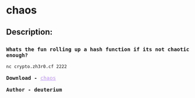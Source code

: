 
# chaos
## Description:
<div style="font-family: Consolas,monaco,monospace;  padding-top: 2%;">
    <b>
        Whats the fun rolling up a hash function if its not chaotic enough?
        </b>
	<br>
	<br>
	<code>nc crypto.zh3r0.cf 2222 </code><br>
    <br>
     <b>Download - </b>  <a style="color:#bd93f9" href="https://static.zh3r0.com/chaos_aabdf11e53ab35f2f19d6ca952e26b51e9f013fa.tar.gz">chaos</a><br><br>
    <b>Author - deuterium</b>
    </div>

